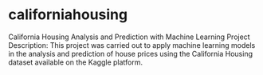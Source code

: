 # californiahousing
California Housing Analysis and Prediction with Machine Learning 
Project Description: This project was carried out to apply machine learning models in the analysis and prediction of house prices using the California Housing dataset available on the Kaggle platform.
